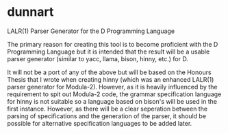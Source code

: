 dunnart
=======

LALR(1) Parser Generator for the D Programming Language

The primary reason for creating this tool is to become proficient with the
D Programming Language but it is intended that the result will be a usable
parser generator (similar to yacc, llama, bison, hinny, etc.) for D.

It will not be a port of any of the above but will be based on the Honours
Thesis that I wrote when creating hinny (which was an enhanced LALR(1) parser
generator for Modula-2).  However, as it is heavily influenced by the
requirement to spit out Modula-2 code, the grammar specification language for
hinny is not suitable so a language based on bison's will be used in the first
instance.  However, as there will be a clear seperation between the parsing of
specifications and the generation of the parser, it should be possible for
alternative specification languages to be added later.

